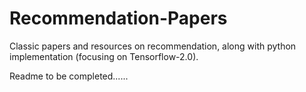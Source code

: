 # Recommendation-Papers
 Classic papers and resources on recommendation, along with python implementation (focusing on Tensorflow-2.0).

 Readme to be completed......
